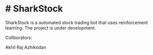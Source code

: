 # # SharkStock

SharkStock is a automated stock trading bot that uses reinforcement learning. The project is under development.

Collborators:

Akhil Raj Azhikodan
